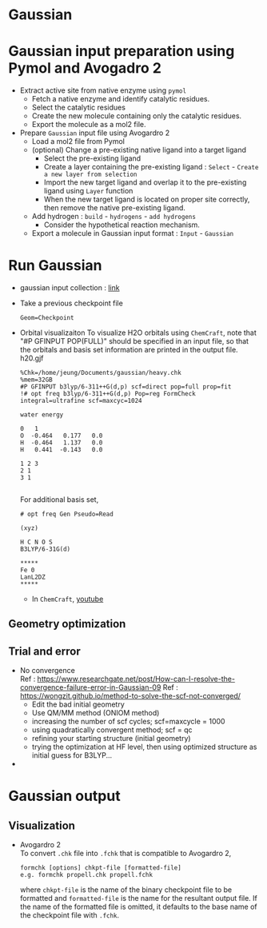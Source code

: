 # Gaussian
# Gaussian input preparation using Pymol and Avogadro 2
- Extract active site from native enzyme using `pymol`
  - Fetch a native enzyme and identify catalytic residues. 
  - Select the catalytic residues
  - Create the new molecule containing only the catalytic residues.
  - Export the molecule as a mol2 file.
- Prepare `Gaussian` input file using Avogardro 2
  - Load a mol2 file from Pymol
  - (optional) Change a pre-existing native ligand into a target ligand
    - Select the pre-existing ligand
    - Create a layer containing the pre-existing ligand : `Select` - `Create a new layer from selection`
    - Import the new target ligand and overlap it to the pre-existing ligand using `Layer` function
    - When the new target ligand is located on proper site correctly, then remove the native pre-existing ligand.
  - Add hydrogen : `build` - `hydrogens` - `add hydrogens`
    - Consider the hypothetical reaction mechanism.
  - Export a molecule in Gaussian input format : `Input` - `Gaussian`
    
# Run Gaussian
- gaussian input collection : [link](https://www.cup.uni-muenchen.de/ch/compchem/testindex.html)
- Take a previous checkpoint file
  ```
  Geom=Checkpoint
  ```
- Orbital visualizaiton
  To visualize H2O orbitals using `ChemCraft`, note that "#P GFINPUT POP(FULL)" should be specified in an input file, so that the orbitals and basis set information are printed in the output file.
  h20.gjf
  ```
  %Chk=/home/jeung/Documents/gaussian/heavy.chk
  %mem=32GB
  #P GFINPUT b3lyp/6-311++G(d,p) scf=direct pop=full prop=fit
  !# opt freq b3lyp/6-311++G(d,p) Pop=reg FormCheck integral=ultrafine scf=maxcyc=1024
  
  water energy
  
  0   1
  O  -0.464   0.177   0.0	 
  H  -0.464   1.137   0.0	 
  H   0.441  -0.143   0.0
  
  1 2 3
  2 1
  3 1
  
  
  ```

  For additional basis set,
  ```
  # opt freq Gen Pseudo=Read

  (xyz)

  H C N O S
  B3LYP/6-31G(d)
  
  *****
  Fe 0
  LanL2DZ
  *****
  ```
  - In `ChemCraft`, [youtube](https://www.youtube.com/watch?v=plGKF0DBz9w&ab_channel=nicolasN)
## Geometry optimization
## Trial and error
- No convergence   
  Ref : https://www.researchgate.net/post/How-can-I-resolve-the-convergence-failure-error-in-Gaussian-09
  Ref : https://wongzit.github.io/method-to-solve-the-scf-not-converged/   
  - Edit the bad initial geometry
  - Use QM/MM method (ONIOM method)
  - increasing the number of scf cycles; scf=maxcycle = 1000
  - using quadratically convergent method; scf = qc
  - refining your starting structure (initial geometry)
  - trying the optimization at HF level, then using optimized structure as initial guess for B3LYP...
- 
# Gaussian output
## Visualization
- Avogardro 2   
  To convert `.chk` file into `.fchk` that is compatible to Avogardro 2,
  ```
  formchk [options] chkpt-file [formatted-file]
  e.g. formchk propell.chk propell.fchk
  ```
  where `chkpt-file` is the name of the binary checkpoint file to be formatted and `formatted-file` is the name for the resultant output file. If the name of the formatted file is omitted, it defaults to the base name of the checkpoint file with `.fchk`.
